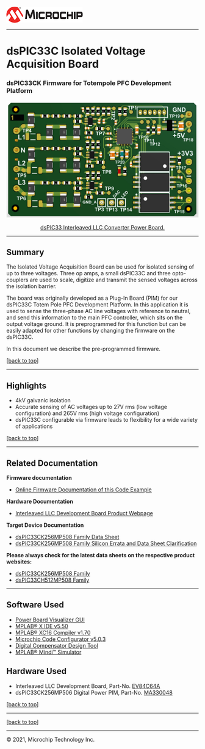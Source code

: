 
![image](images/microchip.png)

---

# dsPIC33C Isolated Voltage Acquisition Board

### dsPIC33CK Firmware for Totempole PFC Development Platform

<p><center><a target="_blank" href="https://www.microchip.com/en-us/development-tool/EV84C64A" rel="nofollow">
<img src="images/isoacq-00.png" alt="dsPIC33C Interleaved LLC Converter" width="700">
</a></center></p>

<p>
<center>
<a target="_blank" href="https://www.microchip.com/en-us/development-tool/EV84C64A" rel="nofollow">
dsPIC33 Interleaved LLC Converter Power Board.
</a>
</center>
</p>



<span id="start-doc"><a name="start-doc"></a></span>



---
<span id="summary"><a name="summary"> </a></span>

## Summary

The Isolated Voltage Acquisition Board can be used for isolated sensing of up to three
voltages. Three op amps, a small dsPIC33C and three opto-couplers are used to scale,
digitize and transmit the sensed voltages across the isolation barrier.

The board was originally developed as a Plug-In Board (PIM) for our dsPIC33C Totem Pole PFC Development Platform. In this application it is used to sense the three-phase AC line voltages
with reference to neutral, and send this information to the main PFC controller, which
sits on the output voltage ground. It is preprogrammed for this function but can be easily adapted for other functions by changing the firmware on the dsPIC33C.

In this document we describe the pre-programmed firmware.

[[back to top](#start-doc)]
- - -

<span id="highlights"><a name="highlights"> </a></span>

## Highlights

- 4kV galvanic isolation
- Accurate sensing of AC voltages up to 27V rms (low voltage configuration) and 265V rms (high voltage configuration)
- dsPIC33C configurable via firmware leads to flexibility for a wide variety of applications


[[back to top](#start-doc)]

- - -

<span id="related-collateral"><a name="related-collateral"> </a></span>

## Related Documentation


__Firmware documentation__

- [Online Firmware Documentation of this Code Example](https://microchip-pic-avr-examples.github.io/llc50w-power-voltage-mode-control-with-active-current-sharing)


__Hardware Documentation__

- [Interleaved LLC Development Board Product Webpage](https://www.microchip.com/en-us/development-tool/EV84C64A)

__Target Device Documentation__

- [dsPIC33CK256MP508 Family Data Sheet](https://www.microchip.com/70005349)
- [dsPIC33CK256MP508 Family Silicon Errata and Data Sheet Clarification](https://www.microchip.com/80000796)


__Please always check for the latest data sheets on the respective product websites:__

- [dsPIC33CK256MP508 Family](https://www.microchip.com/dsPIC33CK256MP508)
- [dsPIC33CH512MP508 Family](https://www.microchip.com/dsPIC33CH512MP508)


- - -

<span id="software-tools-used"><a name="software-tools-used"> </a></span>

## Software Used

- [Power Board Visualizer GUI](https://www.microchip.com/en-us/software-library/power_board_visualizer)
- [MPLAB&reg; X IDE v5.50](https://www.microchip.com/mplabx-ide-windows-installer)
- [MPLAB&reg; XC16 Compiler v1.70](https://www.microchip.com/mplabxc16windows)
- [Microchip Code Configurator v5.0.3](https://www.microchip.com/mplab/mplab-code-configurator)
- [Digital Compensator Design Tool](https://www.microchip.com/developmenttools/ProductDetails/DCDT)
- [MPLAB&reg; Mindi™ Simulator](https://www.microchip.com/en-us/development-tools-tools-and-software/embedded-software-center/mplab-mindi-analog-simulator)

<span id="hardware-used"><a name="hardware-used"> </a></span>

## Hardware Used

- Interleaved LLC Development Board, Part-No. [EV84C64A](https://www.microchip.com/en-us/development-tool/EV84C64A)
- dsPIC33CK256MP506 Digital Power PIM, Part-No. [MA330048](https://www.microchip.com/MA330048)


[[back to top](#start-doc)]


- - -

<span id="quick-start-guide"><a name="quick-start-guide"> </a></span>



[[back to top](#start-doc)]

- - -


&copy; 2021, Microchip Technology Inc.
